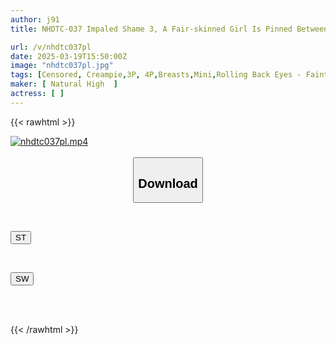 ```yaml
---
author: j91
title: NHDTC-037 Impaled Shame 3, A Fair-skinned Girl Is Pinned Between Two Men And Cannot Escape, With Both Her Top And Bottom Holes Blocked.

url: /v/nhdtc037pl
date: 2025-03-19T15:50:00Z
image: "nhdtc037pl.jpg"
tags: [Censored, Creampie,3P, 4P,Breasts,Mini,Rolling Back Eyes - Fainting	]
maker: [ Natural High  ]
actress: [ ]
---
```



{{< rawhtml >}}

<div class="video" data-videoid="BXGyozzKJrIyeVd">
    <a href="javascript:;">
        <img src="/v/nhdtc037pl/nhdtc037pl.jpg" width="WIDTH" height="HEIGHT" alt="nhdtc037pl.mp4" loading="lazy">
    </a>
</div>

<script type="text/javascript" src="https://j91.asia/asset/on-demand-st.js"></script>

<br>
  <link rel="stylesheet" href="https://j91.asia/asset/bs5.css">
  
  <center>
  <button class="btn btn-primary" type="button" data-bs-toggle="collapse" data-bs-target=".multi-collapse" aria-expanded="false" aria-controls="multiCollapseExample1 multiCollapseExample2"><h2>Download</h2></button></center>
</p>
<div class="row">
  <div class="col">
    <div class="collapse multi-collapse" id="multiCollapseExample1">
      <div class="card card-body">
	      	      <br>
<div class="buttons">  
<p><a href="/v/nhdtc037pl/st.html" target="_blank"><button class="btn-hover color-3"><i class="fa fa-download"></i> ST</button></a></p></div>
    </div>
  </div>
</div>
  <div class="col">
    <div class="collapse multi-collapse" id="multiCollapseExample2">
      <div class="card card-body">
	      <br>
<div class="buttons">
<p><a href="/v/nhdtc037pl/sw.html" target="_blank"><button class="btn-hover color-2"><i class="fa fa-download"></i> SW</button></a></p></div>
<br><br>
      </div>
    </div>
  </div>
</div>

{{< /rawhtml >}}